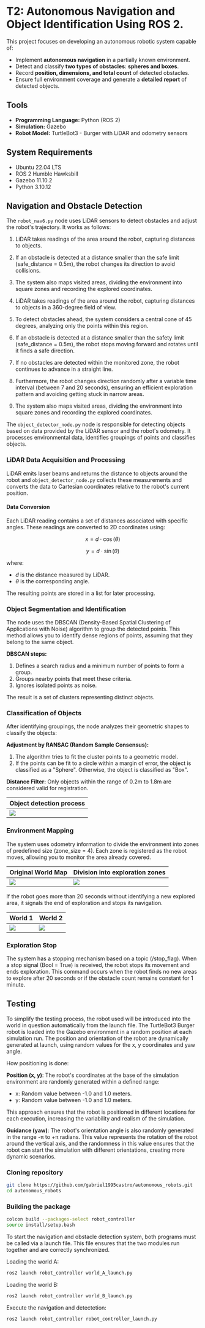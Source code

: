# T2: Autonomous Navigation and Object Identification Using ROS 2.

This project focuses on developing an autonomous robotic system capable of:

- Implement **autonomous navigation** in a partially known environment.
- Detect and classify **two types of obstacles**: **spheres and boxes**.
- Record **position, dimensions, and total count** of detected obstacles.
- Ensure full environment coverage and generate a **detailed report** of detected objects.
  
## Tools

- **Programming Language:** Python (ROS 2)
- **Simulation:** Gazebo
- **Robot Model:** TurtleBot3 - Burger with LiDAR and odometry sensors

## System Requirements

- Ubuntu 22.04 LTS
- ROS 2 Humble Hawksbill
- Gazebo 11.10.2
- Python 3.10.12

## Navigation and Obstacle Detection

The `robot_nav6.py` node uses LiDAR sensors to detect obstacles and adjust the robot's trajectory. It works as follows:

1. LiDAR takes readings of the area around the robot, capturing distances to objects.

2. If an obstacle is detected at a distance smaller than the safe limit (safe_distance = 0.5m), the robot changes its direction to avoid collisions.

3. The system also maps visited areas, dividing the environment into square zones and recording the explored coordinates.

4. LiDAR takes readings of the area around the robot, capturing distances to objects in a 360-degree field of view.

5. To detect obstacles ahead, the system considers a central cone of 45 degrees, analyzing only the points within this region.

6. If an obstacle is detected at a distance smaller than the safety limit (safe_distance = 0.5m), the robot stops moving forward and rotates until it finds a safe direction.

7. If no obstacles are detected within the monitored zone, the robot continues to advance in a straight line.

8. Furthermore, the robot changes direction randomly after a variable time interval (between 7 and 20 seconds), ensuring an efficient exploration pattern and avoiding getting stuck in narrow areas.

9. The system also maps visited areas, dividing the environment into square zones and recording the explored coordinates.

The `object_detector_node.py` node is responsible for detecting objects based on data provided by the LiDAR sensor and the robot's odometry. It processes environmental data, identifies groupings of points and classifies objects.

### LiDAR Data Acquisition and Processing

LiDAR emits laser beams and returns the distance to objects around the robot and `object_detector_node.py` collects these measurements and converts the data to Cartesian coordinates relative to the robot's current position.

#### Data Conversion

Each LiDAR reading contains a set of distances associated with specific angles. These readings are converted to 2D coordinates using:

$$
x = d \cdot \cos(\theta)
$$

$$
y = d \cdot \sin(\theta)
$$

where:

- $d$ is the distance measured by LiDAR.
- $\theta$ is the corresponding angle.
    
The resulting points are stored in a list for later processing.

### Object Segmentation and Identification

The node uses the DBSCAN (Density-Based Spatial Clustering of Applications with Noise) algorithm to group the detected points. This method allows you to identify dense regions of points, assuming that they belong to the same object.
 
**DBSCAN steps:**

1. Defines a search radius and a minimum number of points to form a group.
2. Groups nearby points that meet these criteria.
3. Ignores isolated points as noise.

The result is a set of clusters representing distinct objects.

### Classification of Objects
  
After identifying groupings, the node analyzes their geometric shapes to classify the objects:

**Adjustment by RANSAC (Random Sample Consensus):**
1. The algorithm tries to fit the cluster points to a geometric model.
2. If the points can be fit to a circle within a margin of error, the object is classified as a "Sphere".
Otherwise, the object is classified as "Box".

**Distance Filter:**
Only objects within the range of 0.2m to 1.8m are considered valid for registration.

| Object detection process |
|--------------------------|
| ![](https://github.com/user-attachments/assets/eb58ba32-6770-4bc8-bfea-4601e72ea450) |


### Environment Mapping

The system uses odometry information to divide the environment into zones of predefined size (zone_size = 4). Each zone is registered as the robot moves, allowing you to monitor the area already covered.

| Original World Map | Division into exploration zones |
|--------------------|--------------------------------|
| ![](https://github.com/user-attachments/assets/a67d6ddc-b013-4c97-9aec-d657c94ea422) | ![](https://github.com/user-attachments/assets/7f39e7bc-c4ba-49e4-b65d-eac7bcda3220) |

If the robot goes more than 20 seconds without identifying a new explored area, it signals the end of exploration and stops its navigation.

| World 1 | World 2 |
|---------|---------|
| ![](https://github.com/user-attachments/assets/3bb4e24e-84b1-448b-9bc8-9e762ef763ed) | ![](https://github.com/user-attachments/assets/84813448-cae5-4a05-9c9c-08dcb1e77d78) |

### Exploration Stop

The system has a stopping mechanism based on a topic (/stop_flag). When a stop signal (Bool = True) is received, the robot stops its movement and ends exploration. This command occurs when the robot finds no new areas to explore after 20 seconds or if the obstacle count remains constant for 1 minute.

## Testing

To simplify the testing process, the robot used will be introduced into the world in question automatically from the launch file. The TurtleBot3 Burger robot is loaded into the Gazebo environment in a random position at each simulation run. The position and orientation of the robot are dynamically generated at launch, using random values ​​for the x, y coordinates and yaw angle.

How positioning is done:

**Position (x, y)**:
The robot's coordinates at the base of the simulation environment are randomly generated within a defined range:
    
- x: Random value between -1.0 and 1.0 meters.
- y: Random value between -1.0 and 1.0 meters.

This approach ensures that the robot is positioned in different locations for each execution, increasing the variability and realism of the simulation.

**Guidance (yaw)**:
The robot's orientation angle is also randomly generated in the range -π to +π radians. This value represents the rotation of the robot around the vertical axis, and the randomness in this value ensures that the robot can start the simulation with different orientations, creating more dynamic scenarios.

### Cloning repository 

```bash 
git clone https://github.com/gabriel1995castro/autonomous_robots.git
cd autonomous_robots
```

### Building the package

```bash 
colcon build --packages-select robot_controller
source install/setup.bash
```

To start the navigation and obstacle detection system, both programs must be called via a launch file. This file ensures that the two modules run together and are correctly synchronized.

Loading the world A:

```bash 
ros2 launch robot_controller world_A_launch.py
```
Loading the world B:

```bash 
ros2 launch robot_controller world_B_launch.py
```

Execute the navigation and detectetion:

```bash 
ros2 launch robot_controller robot_controller_launch.py
```




